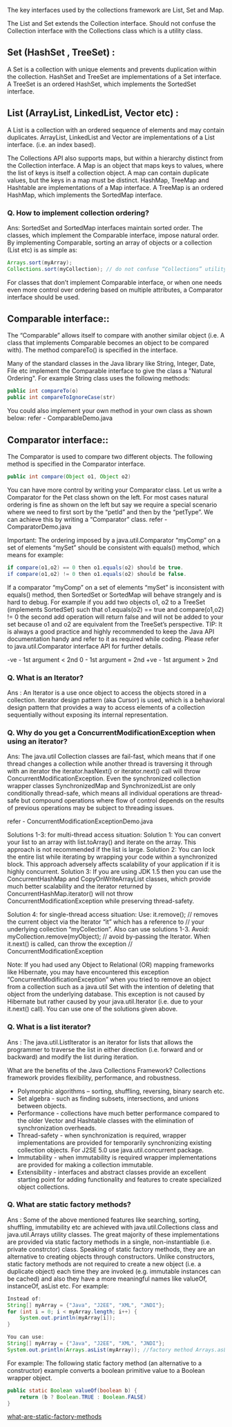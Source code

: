 The key interfaces used by the collections framework are List, Set and Map.

The List and Set extends the Collection interface. Should not confuse the Collection interface with the Collections class which is a utility class.

## Set (HashSet , TreeSet) :
A Set is a collection with unique elements and prevents duplication within the collection. 
HashSet and TreeSet are implementations of a Set interface.
A TreeSet is an ordered HashSet, which implements the SortedSet interface.

## List (ArrayList, LinkedList, Vector etc) : 
A List is a collection with an ordered sequence of elements and may contain duplicates. 
ArrayList, LinkedList and Vector are implementations of a List interface. (i.e. an index based).


The Collections API also supports maps, but within a hierarchy distinct from the Collection interface. 
A Map is an object that maps keys to values, where the list of keys is itself a collection object. 
A map can contain duplicate values, but the keys in a map must be distinct. 
HashMap, TreeMap and Hashtable are implementations of a Map interface. 
A TreeMap is an ordered HashMap, which implements the SortedMap interface.

### Q. How to implement collection ordering? 
Ans: SortedSet and SortedMap interfaces maintain sorted order. The classes, which implement the Comparable interface, impose natural order. 
By implementing Comparable, sorting an array of objects or a collection (List etc) is as simple as:

```java
Arrays.sort(myArray);
Collections.sort(myCollection); // do not confuse “Collections” utility class with the “Collection” interface without an “s”.
```

For classes that don’t implement Comparable interface, or when one needs even more control over ordering based on
multiple attributes, a Comparator interface should be used.

## Comparable interface::
The “Comparable” allows itself to compare with another
similar object (i.e. A class that implements Comparable
becomes an object to be compared with). The method
compareTo() is specified in the interface.

Many of the standard classes in the Java library like String, Integer, Date, File etc implement the Comparable interface
to give the class a "Natural Ordering". For example String class uses the following methods:

```java
public int compareTo(o)
public int compareToIgnoreCase(str)
```

You could also implement your own method in your
own class as shown below:
refer - ComparableDemo.java

## Comparator interface::
The Comparator is used to compare two different objects. The following method is specified in the Comparator interface.

```java
public int compare(Object o1, Object o2)
```

You can have more control by writing your Comparator class. Let us write a Comparator for the Pet class shown on the left. For most cases
natural ordering is fine as shown on the left but say we require a special scenario where we need to first sort by the “petId” and then by
the “petType”. We can achieve this by writing a “Comparator” class.
refer - ComparatorDemo.java

Important: The ordering imposed by a java.util.Comparator “myComp” on a set of elements “mySet” should be consistent with equals() method, which means for example:
```java
if compare(o1,o2) == 0 then o1.equals(o2) should be true.
if compare(o1,o2) != 0 then o1.equals(o2) should be false.
```

If a comparator “myComp” on a set of elements “mySet” is inconsistent with equals() method, then SortedSet or SortedMap will behave strangely and is hard to debug. 
For example if you add two objects o1, o2 to a TreeSet (implements SortedSet) such that o1.equals(o2) == true and compare(o1,o2) != 0 the second add operation will return
false and will not be added to your set because o1 and o2 are equivalent from the TreeSet’s perspective. 
TIP: It is always a good practice and highly recommended to keep the Java API documentation handy and refer to it as required while
coding. Please refer to java.util.Comparator interface API for further details.

-ve - 1st argument < 2nd 
0   - 1st argument = 2nd 
+ve - 1st argument > 2nd  


### Q. What is an Iterator?
Ans : An Iterator is a use once object to access the objects stored in a collection.
Iterator design pattern (aka Cursor) is used, which is a behavioral design pattern that provides a way to access
elements of a collection sequentially without exposing its internal representation.

### Q. Why do you get a ConcurrentModificationException when using an iterator?
Ans: The java.util Collection classes are fail-fast, which means that if one thread changes a collection while another
thread is traversing it through with an iterator the iterator.hasNext() or iterator.next() call will throw
ConcurrentModificationException. Even the synchronized collection wrapper classes SynchronizedMap and
SynchronizedList are only conditionally thread-safe, which means all individual operations are thread-safe but compound
operations where flow of control depends on the results of previous operations may be subject to threading issues.

refer - ConcurrentModificationExceptionDemo.java

Solutions 1-3: for multi-thread access situation:
Solution 1: You can convert your list to an array with list.toArray() and iterate on the array. This approach is not
recommended if the list is large.
Solution 2: You can lock the entire list while iterating by wrapping your code within a synchronized block. This approach
adversely affects scalability of your application if it is highly concurrent.
Solution 3: If you are using JDK 1.5 then you can use the ConcurrentHashMap and CopyOnWriteArrayList classes,
which provide much better scalability and the iterator returned by ConcurrentHashMap.iterator() will not throw
ConcurrentModificationException while preserving thread-safety.

Solution 4: for single-thread access situation:
Use:
it.remove(); // removes the current object via the Iterator “it” which has a reference to
// your underlying collection “myCollection”. Also can use solutions 1-3.
Avoid:
myCollection.remove(myObject); // avoid by-passing the Iterator. When it.next() is called, can throw the exception
// ConcurrentModificationException

Note: If you had used any Object to Relational (OR) mapping frameworks like Hibernate, you may have encountered this
exception “ConcurrentModificationException” when you tried to remove an object from a collection such as a java.util Set
with the intention of deleting that object from the underlying database. This exception is not caused by Hibernate but
rather caused by your java.util.Iterator (i.e. due to your it.next() call). You can use one of the solutions given above.

### Q. What is a list iterator?
Ans : The java.util.ListIterator is an iterator for lists that allows the programmer to traverse the list in either direction (i.e.
forward and or backward) and modify the list during iteration.

What are the benefits of the Java Collections Framework? Collections framework provides flexibility, performance,
and robustness.
* Polymorphic algorithms – sorting, shuffling, reversing, binary search etc.
* Set algebra - such as finding subsets, intersections, and unions between objects.
* Performance - collections have much better performance compared to the older Vector and Hashtable classes with
  the elimination of synchronization overheads.
* Thread-safety - when synchronization is required, wrapper implementations are provided for temporarily
  synchronizing existing collection objects. For J2SE 5.0 use java.util.concurrent package.
* Immutability - when immutability is required wrapper implementations are provided for making a collection
  immutable.
* Extensibility - interfaces and abstract classes provide an excellent starting point for adding functionality and
  features to create specialized object collections.

### Q. What are static factory methods?
Ans : Some of the above mentioned features like searching, sorting, shuffling, immutability etc are achieved with
java.util.Collections class and java.util.Arrays utility classes. The great majority of these implementations are provided
via static factory methods in a single, non-instantiable (i.e. private constrctor) class. Speaking of static factory
methods, they are an alternative to creating objects through constructors. Unlike constructors, static factory methods are
not required to create a new object (i.e. a duplicate object) each time they are invoked (e.g. immutable instances can be
cached) and also they have a more meaningful names like valueOf, instanceOf, asList etc. For example:

```java
Instead of:
String[] myArray = {"Java", "J2EE", "XML", "JNDI"};
for (int i = 0; i < myArray.length; i++) {
	System.out.println(myArray[i]);
}

You can use:
String[] myArray = {"Java", "J2EE", "XML", "JNDI"};
System.out.println(Arrays.asList(myArray)); //factory method Arrays.asList(…)
```

For example: The following static factory method (an alternative to a constructor) example converts a boolean primitive
value to a Boolean wrapper object.
```java
public static Boolean valueOf(boolean b) {
	return (b ? Boolean.TRUE : Boolean.FALSE)
}
```
[what-are-static-factory-methods](https://stackoverflow.com/questions/929021/what-are-static-factory-methods)


